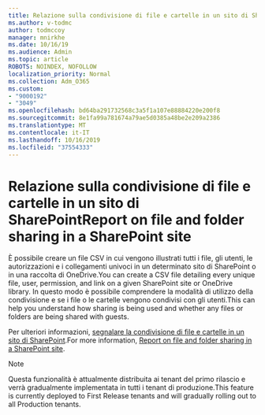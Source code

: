 ```yaml
---
title: Relazione sulla condivisione di file e cartelle in un sito di SharePoint
ms.author: v-todmc
author: todmccoy
manager: mnirkhe
ms.date: 10/16/19
ms.audience: Admin
ms.topic: article
ROBOTS: NOINDEX, NOFOLLOW
localization_priority: Normal
ms.collection: Adm_O365
ms.custom:
- "9000192"
- "3049"
ms.openlocfilehash: bd64ba291732568c3a5f1a107e88884220e200f8
ms.sourcegitcommit: 8e1fa99a781674a79ae5d0385a48be2e209a2386
ms.translationtype: MT
ms.contentlocale: it-IT
ms.lasthandoff: 10/16/2019
ms.locfileid: "37554333"
---
```

# <a name="report-on-file-and-folder-sharing-in-a-sharepoint-site"></a><span data-ttu-id="32152-102">Relazione sulla condivisione di file e cartelle in un sito di SharePoint</span><span class="sxs-lookup"><span data-stu-id="32152-102">Report on file and folder sharing in a SharePoint site</span></span>

<span data-ttu-id="32152-103">È possibile creare un file CSV in cui vengono illustrati tutti i file, gli utenti, le autorizzazioni e i collegamenti univoci in un determinato sito di SharePoint o in una raccolta di OneDrive.</span><span class="sxs-lookup"><span data-stu-id="32152-103">You can create a CSV file detailing every unique file, user, permission, and link on a given SharePoint site or OneDrive library.</span></span> <span data-ttu-id="32152-104">In questo modo è possibile comprendere la modalità di utilizzo della condivisione e se i file o le cartelle vengono condivisi con gli utenti.</span><span class="sxs-lookup"><span data-stu-id="32152-104">This can help you understand how sharing is being used and whether any files or folders are being shared with guests.</span></span>

<span data-ttu-id="32152-105">Per ulteriori informazioni, [segnalare la condivisione di file e cartelle in un sito di SharePoint](https://docs.microsoft.com/en-us/sharepoint/sharing-reports).</span><span class="sxs-lookup"><span data-stu-id="32152-105">For more information, [Report on file and folder sharing in a SharePoint site](https://docs.microsoft.com/en-us/sharepoint/sharing-reports).</span></span>

> [!NOTE]
> <span data-ttu-id="32152-106">Questa funzionalità è attualmente distribuita ai tenant del primo rilascio e verrà gradualmente implementata in tutti i tenant di produzione.</span><span class="sxs-lookup"><span data-stu-id="32152-106">This feature is currently deployed to First Release tenants and will gradually rolling out to all Production tenants.</span></span>